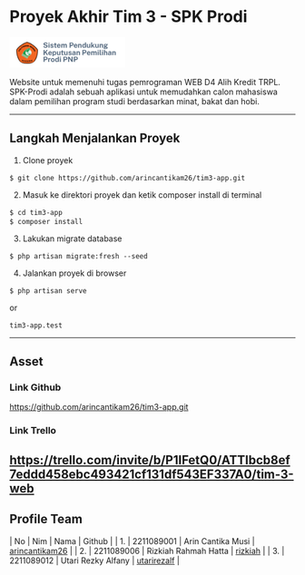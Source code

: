 # Proyek Akhir Tim 3 - SPK Prodi

![Image alt text](public/assets/image/spklogo.png)

Website untuk memenuhi tugas pemrograman WEB D4 Alih Kredit TRPL. 
SPK-Prodi adalah sebuah aplikasi untuk memudahkan calon mahasiswa dalam pemilihan program studi berdasarkan minat, bakat dan hobi.

------

## Langkah Menjalankan Proyek
1. Clone proyek
```
$ git clone https://github.com/arincantikam26/tim3-app.git
```
2. Masuk ke direktori proyek dan ketik composer install di terminal
```
$ cd tim3-app
$ composer install
```
3. Lakukan migrate database
```
$ php artisan migrate:fresh --seed
```
4. Jalankan proyek di browser
```
$ php artisan serve 
```
or
```
tim3-app.test
```
------
## Asset 
### Link Github
https://github.com/arincantikam26/tim3-app.git
### Link Trello
https://trello.com/invite/b/P1IFetQ0/ATTIbcb8ef7eddd458ebc493421cf131df543EF337A0/tim-3-web
------
## Profile Team
| No | Nim | Nama | Github |
| 1. | 2211089001 | Arin Cantika Musi | [arincantikam26](https://github.com/arincantikam26) |
| 2. | 2211089006 | Rizkiah Rahmah Hatta | [rizkiah](https://github.com/rizkiah) |
| 3. | 2211089012 | Utari Rezky Alfany | [utarirezalf](https://github.com/utarirezalf) |
